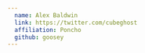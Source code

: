 ```yaml
---
  name: Alex Baldwin
  link: https://twitter.com/cubeghost
  affiliation: Poncho
  github: goosey
---
```


